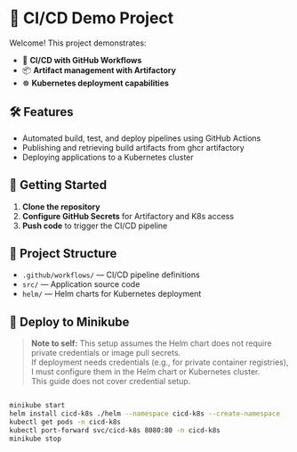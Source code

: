 # 🚀 CI/CD Demo Project

Welcome! This project demonstrates:

- 🤖 **CI/CD with GitHub Workflows**
- 📦 **Artifact management with Artifactory**
- ☸️ **Kubernetes deployment capabilities**

## 🛠️ Features

- Automated build, test, and deploy pipelines using GitHub Actions
- Publishing and retrieving build artifacts from ghcr artifactory
- Deploying applications to a Kubernetes cluster

## 🚦 Getting Started

1. **Clone the repository**
2. **Configure GitHub Secrets** for Artifactory and K8s access
3. **Push code** to trigger the CI/CD pipeline

## 📂 Project Structure

- `.github/workflows/` — CI/CD pipeline definitions
- `src/` — Application source code
- `helm/` — Helm charts for Kubernetes deployment

## 🚀 Deploy to Minikube

> **Note to self:** This setup assumes the Helm chart does not require private credentials or image pull secrets.  
> If deployment needs credentials (e.g., for private container registries), I must configure them in the Helm chart or Kubernetes cluster.  
> This guide does not cover credential setup.

```bash

minikube start
helm install cicd-k8s ./helm --namespace cicd-k8s --create-namespace
kubectl get pods -n cicd-k8s
kubectl port-forward svc/cicd-k8s 8080:80 -n cicd-k8s
minikube stop
``` 